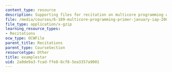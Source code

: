```yaml
---
content_type: resource
description: Supporting files for recitation on multicore programming with Cell.
file: /media/courses/6-189-multicore-programming-primer-january-iap-2007/2a0de9a3fcadffe88cf85ea3357a9001_examplestar.gz
file_type: application/x-gzip
learning_resource_types:
- Recitations
ocw_type: OCWFile
parent_title: Recitations
parent_type: CourseSection
resourcetype: Other
title: examplestar
uid: 2a0de9a3-fcad-ffe8-8cf8-5ea3357a9001
---
```

